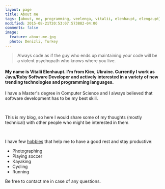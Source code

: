 ```yaml
---
layout: page
title: About me
tags: [about, me, programming, veelenga, vitalii, elenhaupt, elengaupt]
modified: 2015-08-21T20:53:07.573882-04:00
comments: false
image:
  feature: about-me.jpg
  photo: Denizli, Turkey
---
```


> Always code as if the guy who ends up maintaining your code will be a violent psychopath who knows where you live. 

<h4>
My name is Vitalii Elenhaupt. I'm from Kiev, Ukraine. Currently I work as Java/Ruby Software Developer and actively interested in a variety of new trending technologies and programming languages.
</h4>

I have a Master's degree in Computer Science and I always believed that software development has to be my best skill.

<br/>

This is my blog, so here I would share some of my thoughts (mostly technical) with other people who might be interested in them.

<br/>

I have few <u>hobbies</u> that help me to have a good rest and stay productive:

  * Photographing
  * Playing soccer
  * Kayaking
  * Cycling
  * Running

Be free to contact me in case of any questions.

